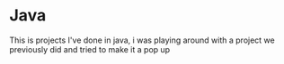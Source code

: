 # Java

This is projects I've done in java, i was playing around with a project we previously did and tried to make it a pop up

